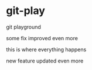 git-play
========

git playground


some fix improved even more

this is where everything happens

new feature updated even more

